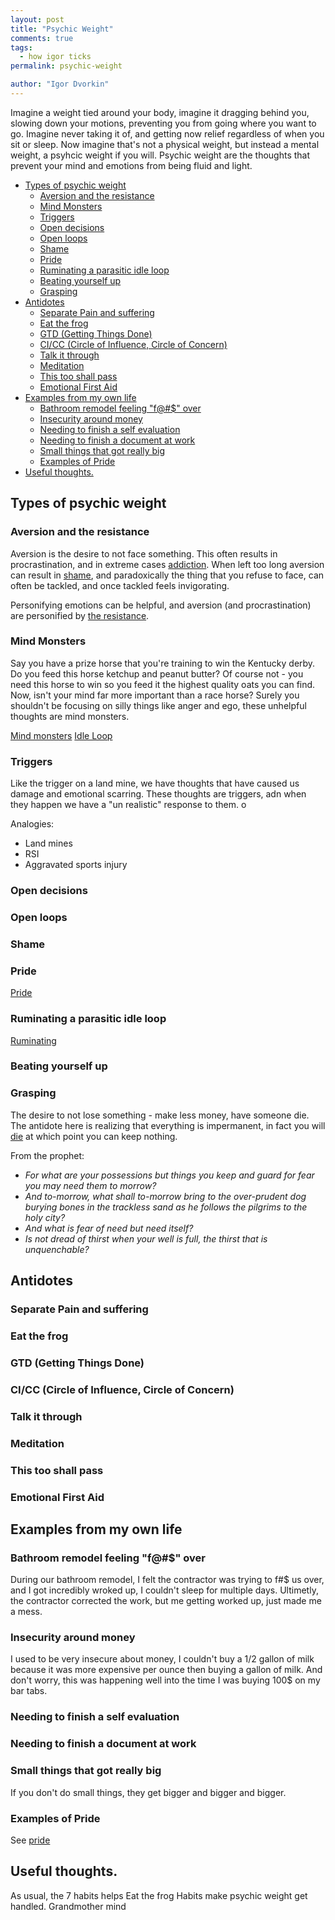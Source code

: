 ```yaml
---
layout: post
title: "Psychic Weight"
comments: true
tags:
  - how igor ticks
permalink: psychic-weight

author: "Igor Dvorkin"
---
```


Imagine a weight tied around your body, imagine it dragging behind you, slowing down your motions, preventing you from going where you want to go. Imagine never taking it of, and getting now relief regardless of when you sit or sleep. Now imagine that's not a physical weight, but instead a mental weight, a psyhcic weight if you will. Psychic weight are the thoughts that prevent your mind and emotions from being fluid and light.

<!-- prettier-ignore-start -->
<!-- vim-markdown-toc GFM -->

- [Types of psychic weight](#types-of-psychic-weight)
  - [Aversion and the resistance](#aversion-and-the-resistance)
  - [Mind Monsters](#mind-monsters)
  - [Triggers](#triggers)
  - [Open decisions](#open-decisions)
  - [Open loops](#open-loops)
  - [Shame](#shame)
  - [Pride](#pride)
  - [Ruminating a parasitic idle loop](#ruminating-a-parasitic-idle-loop)
  - [Beating yourself up](#beating-yourself-up)
  - [Grasping](#grasping)
- [Antidotes](#antidotes)
  - [Separate Pain and suffering](#separate-pain-and-suffering)
  - [Eat the frog](#eat-the-frog)
  - [GTD (Getting Things Done)](#gtd-getting-things-done)
  - [CI/CC (Circle of Influence, Circle of Concern)](#cicc-circle-of-influence-circle-of-concern)
  - [Talk it through](#talk-it-through)
  - [Meditation](#meditation)
  - [This too shall pass](#this-too-shall-pass)
  - [Emotional First Aid](#emotional-first-aid)
- [Examples from my own life](#examples-from-my-own-life)
  - [Bathroom remodel feeling "f@#\$" over](#bathroom-remodel-feeling-%22f%22-over)
  - [Insecurity around money](#insecurity-around-money)
  - [Needing to finish a self evaluation](#needing-to-finish-a-self-evaluation)
  - [Needing to finish a document at work](#needing-to-finish-a-document-at-work)
  - [Small things that got really big](#small-things-that-got-really-big)
  - [Examples of Pride](#examples-of-pride)
- [Useful thoughts.](#useful-thoughts)

<!-- vim-markdown-toc -->
<!-- prettier-ignore-end -->

## Types of psychic weight

### Aversion and the resistance

Aversion is the desire to not face something. This often results in procrastination, and in extreme cases [addiction](/addiction). When left too long aversion can result in [shame](/shame), and paradoxically the thing that you refuse to face, can often be tackled, and once tackled feels invigorating.

Personifying emotions can be helpful, and aversion (and procrastination) are personified by [the resistance](/resistance).

### Mind Monsters

Say you have a prize horse that you're training to win the Kentucky derby. Do you feed this horse ketchup and peanut butter? Of course not - you need this horse to win so you feed it the highest quality oats you can find. Now, isn't your mind far more important than a race horse? Surely you shouldn't be focusing on silly things like anger and ego, these unhelpful thoughts are mind monsters.

[Mind monsters](/mind-monsters)
[Idle Loop](/idle-loop)

### Triggers

Like the trigger on a land mine, we have thoughts that have caused us damage and emotional scarring. These thoughts are triggers, adn when they happen we have a "un realistic" response to them. o

Analogies:

- Land mines
- RSI
- Aggravated sports injury

### Open decisions

### Open loops

### Shame

### Pride

[Pride](/pride)

### Ruminating a parasitic idle loop

[Ruminating](/idle-loop)

### Beating yourself up

### Grasping

The desire to not lose something - make less money, have someone die. The antidote here is realizing that everything is impermanent, in fact you will [die](/death) at which point you can keep nothing.

From the prophet:

- _For what are your possessions but things you keep and guard for fear you may need them to morrow?_
- _And to-morrow, what shall to-morrow bring to the over-prudent dog burying bones in the trackless sand as he follows the pilgrims to the holy city?_
- _And what is fear of need but need itself?_
- _Is not dread of thirst when your well is full, the thirst that is unquenchable?_

## Antidotes

### Separate Pain and suffering

### Eat the frog

### GTD (Getting Things Done)

### CI/CC (Circle of Influence, Circle of Concern)

### Talk it through

### Meditation

### This too shall pass

### Emotional First Aid

## Examples from my own life

### Bathroom remodel feeling "f@#\$" over

During our bathroom remodel, I felt the contractor was trying to f#\$ us over, and I got incredibly wroked up, I couldn't sleep for multiple days. Ultimetly, the contractor corrected the work, but me getting worked up, just made me a mess.

### Insecurity around money

I used to be very insecure about money, I couldn't buy a 1/2 gallon of milk because it was more expensive per ounce then buying a gallon of milk. And don't worry, this was happening well into the time I was buying 100\$ on my bar tabs.

### Needing to finish a self evaluation

### Needing to finish a document at work

### Small things that got really big

If you don't do small things, they get bigger and bigger and bigger.

### Examples of Pride

See [pride](/pride)

## Useful thoughts.

As usual, the 7 habits helps
Eat the frog
Habits make psychic weight get handled.
Grandmother mind

